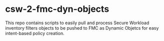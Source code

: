 # csw-2-fmc-dyn-objects
This repo contains scripts to easily pull and process Secure Workload inventory filters objects to be pushed to FMC as Dynamic Objetcs for easy intent-based policy creation.
